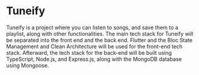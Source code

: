 # Tuneify

Tuneify is a project where you can listen to songs, and save them to a playlist, along with other functionalities. The main tech stack for Tuneify will be separated into the front end and the back end. Flutter and the Bloc State Management and Clean Architecture will be used for the front-end tech stack. Afterward, the tech stack for the back-end will be built using TypeScript, Node.js, and Express.js, along with the MongoDB database using Mongoose.
